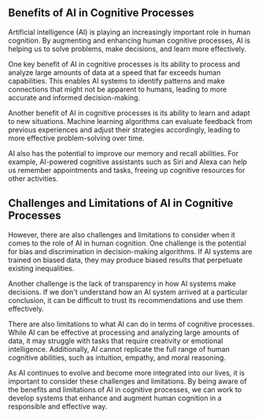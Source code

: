 
Benefits of AI in Cognitive Processes
-------------------------------------

Artificial intelligence (AI) is playing an increasingly important role in human cognition. By augmenting and enhancing human cognitive processes, AI is helping us to solve problems, make decisions, and learn more effectively.

One key benefit of AI in cognitive processes is its ability to process and analyze large amounts of data at a speed that far exceeds human capabilities. This enables AI systems to identify patterns and make connections that might not be apparent to humans, leading to more accurate and informed decision-making.

Another benefit of AI in cognitive processes is its ability to learn and adapt to new situations. Machine learning algorithms can evaluate feedback from previous experiences and adjust their strategies accordingly, leading to more effective problem-solving over time.

AI also has the potential to improve our memory and recall abilities. For example, AI-powered cognitive assistants such as Siri and Alexa can help us remember appointments and tasks, freeing up cognitive resources for other activities.

Challenges and Limitations of AI in Cognitive Processes
-------------------------------------------------------

However, there are also challenges and limitations to consider when it comes to the role of AI in human cognition. One challenge is the potential for bias and discrimination in decision-making algorithms. If AI systems are trained on biased data, they may produce biased results that perpetuate existing inequalities.

Another challenge is the lack of transparency in how AI systems make decisions. If we don't understand how an AI system arrived at a particular conclusion, it can be difficult to trust its recommendations and use them effectively.

There are also limitations to what AI can do in terms of cognitive processes. While AI can be effective at processing and analyzing large amounts of data, it may struggle with tasks that require creativity or emotional intelligence. Additionally, AI cannot replicate the full range of human cognitive abilities, such as intuition, empathy, and moral reasoning.

As AI continues to evolve and become more integrated into our lives, it is important to consider these challenges and limitations. By being aware of the benefits and limitations of AI in cognitive processes, we can work to develop systems that enhance and augment human cognition in a responsible and effective way.
